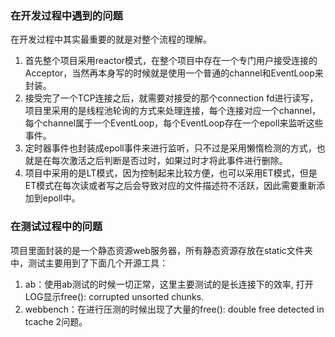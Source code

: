 ### 在开发过程中遇到的问题

在开发过程中其实最重要的就是对整个流程的理解。
1. 首先整个项目采用reactor模式，在整个项目中存在一个专门用户接受连接的Acceptor，当然再本身写的时候就是使用一个普通的channel和EventLoop来封装。
2. 接受完了一个TCP连接之后，就需要对接受的那个connection fd进行读写，项目里采用的是线程池轮询的方式来处理连接，每个连接对应一个channel，每个channel属于一个EventLoop，每个EventLoop存在一个epoll来监听这些事件。
3. 定时器事件也封装成epoll事件来进行监听，只不过是采用懒惰检测的方式，也就是在每次激活之后判断是否过时，如果过时才将此事件进行删除。
4. 项目中采用的是LT模式，因为控制起来比较方便，也可以采用ET模式，但是ET模式在每次读或者写之后会导致对应的文件描述符不活跃，因此需要重新添加到epoll中。

### 在测试过程中的问题

项目里面封装的是一个静态资源web服务器，所有静态资源存放在static文件夹中，测试主要用到了下面几个开源工具：
1. ab：使用ab测试的时候一切正常，这里主要测试的是长连接下的效率, 打开LOG显示free(): corrupted unsorted chunks.
2. webbench：在进行压测的时候出现了大量的free(): double free detected in tcache 2问题。